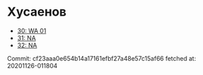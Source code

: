 # Хусаенов
- [30: WA 01](30.md)
- [31: NA](31.md)
- [32: NA](32.md)

Commit: cf23aaa0e654b14a17161efbf27a48e57c15af66
 fetched at: 20201126-011804
